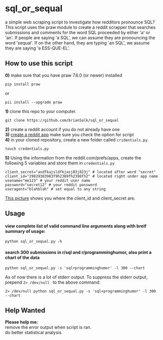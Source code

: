 # sql_or_sequal
a simple web scraping script to investigate how redditors pronounce SQL?
This script uses the praw module to create a reddit scrapper that searches submissions and comments for the word SQL proceeded by either 'a' or 'an'.
If people are saying 'a SQL', we can assume they are pronouncing the word 'sequal'.  If on the other hand, they are typing 'an SQL', we assume they 
are saying 'a ESS-QUE-EL'.

## How to use this script
**0)** make sure that you have praw 7.6.0 (or newer) installed 
```
pip install praw
```
or 
```
pii install --upgrade praw
```
**1)** clone this repo to your computer. 
```
git clone https://github.com/brianSalk/sql_or_sequal
```
**2)** create a reddit account if you do not already have one \
**3)** [create a reddit app](https://www.reddit.com/prefs/apps/) make sure you check the option for script \
**4)** in your cloned repository, create a new folder called `cridentials.py`.
```
touch credentials.py
```
**5)** Using the information from the reddit.com/prefs/apps, create the following 5 variables and store them in `credentials.py`
```
client_secret="asdfkajsldfkjasj83j823j" # located after word "secret"
client_id="29829383983f9h2389fh2398fh2" # located right under app name
usename="me123" # your reddit user name
password="secret12" # your reddit password
useragent="blahblah" # set equal to any string
```
[This picture](https://imgur.com/a/7PMAFCW) shows you where the client_id and client_secret are.

## Usage
#### view complete list of valid command line arguments along with breif summary of usage:
```
python sql_or_sequal.py -h
```
#### search 300 submissions in r/sql and r/programminghumor, also print a chart of the data
```
python sql_or_sequal.py -s 'sql+programminghumor' -l 300 --chart
```
As of now there is a lot of stderr output.  To suppress the stderr output, prepend `2> /dev/null ` to the above command: 
```
2> /dev/null python sql_or_sequal.py -s 'sql+programminghumor' -l 300 --chart
```
## Help Wanted
**Please help me:** \
remove the error output when script is ran. \
do better statistical analysis.



